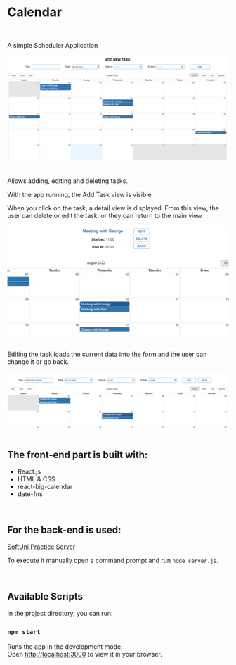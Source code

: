 # Calendar
<br>

A simple Scheduler Application
<br>

<img src="./images/homePage.png">
<br>
<br>

Allows adding, editing and deleting tasks.

With the app running, the Add Task view is visible
<br>

When you click on the task, a detail view is displayed. From this view, the user can delete or edit the task, or they can return to the main view.

<img src="./images/details.png">
<br>
<br>

Editing the task loads the current data into the form and the user can change it or go back.

<img src="./images/edit.png">

<br>
<br>

## The front-end part is built with:

* React.js
* HTML & CSS
* react-big-calendar
* date-fns
  
<br>

## For the back-end is used:
[SoftUni Practice Server](https://github.com/softuni-practice-server/softuni-practice-server)

To execute it manually open a command prompt and run `node server.js`.

<br>

## Available Scripts

In the project directory, you can run:

### `npm start`

Runs the app in the development mode.\
Open [http://localhost:3000](http://localhost:3000) to view it in your browser.
